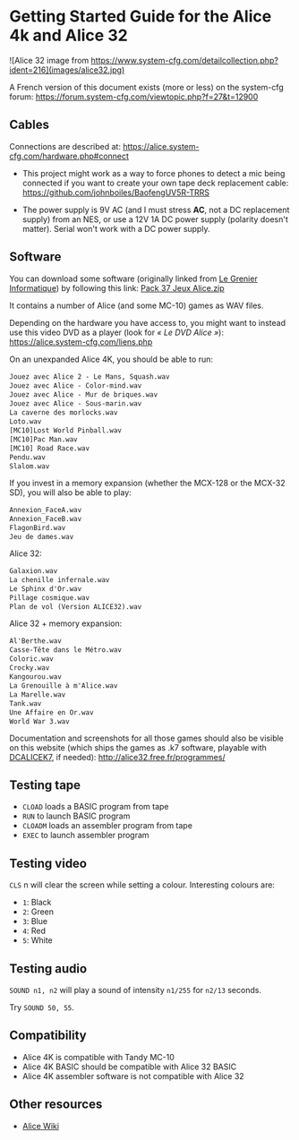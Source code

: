 # Getting Started Guide for the Alice 4k and Alice 32

![Alice 32 image from https://www.system-cfg.com/detailcollection.php?ident=216](images/alice32.jpg)

A French version of this document exists (more or less) on the system-cfg forum:
https://forum.system-cfg.com/viewtopic.php?f=27&t=12900

## Cables

Connections are described at: https://alice.system-cfg.com/hardware.php#connect

- This project might work as a way to force phones to detect a mic being connected if you want to create your own tape deck replacement cable: https://github.com/johnboiles/BaofengUV5R-TRRS

- The power supply is 9V AC (and I must stress **AC**, not a DC replacement supply) from an NES, or use a 12V 1A DC power supply (polarity doesn't matter). Serial won't work with a DC power supply.

## Software

You can download some software (originally linked from [Le Grenier Informatique](http://web.archive.org/web/20210306075300/http://www.le-grenier-informatique.fr/pages/les-telechargements/jeux.html)) by following this link:
[Pack 37 Jeux Alice.zip](data/Pack%2037%20Jeux%20Alice.zip)

It contains a number of Alice (and some MC-10) games as WAV files.

Depending on the hardware you have access to, you might want to instead use this video DVD as a player (look for *« Le DVD Alice »*):
https://alice.system-cfg.com/liens.php

On an unexpanded Alice 4K, you should be able to run:

```
Jouez avec Alice 2 - Le Mans, Squash.wav
Jouez avec Alice - Color-mind.wav
Jouez avec Alice - Mur de briques.wav
Jouez avec Alice - Sous-marin.wav
La caverne des morlocks.wav
Loto.wav
[MC10]Lost World Pinball.wav
[MC10]Pac Man.wav
[MC10] Road Race.wav
Pendu.wav
Slalom.wav
```

If you invest in a memory expansion (whether the MCX-128 or the MCX-32 SD), you will also be able to play:
```
Annexion_FaceA.wav
Annexion_FaceB.wav
FlagonBird.wav
Jeu de dames.wav
```

Alice 32:
```
Galaxion.wav
La chenille infernale.wav
Le Sphinx d'Or.wav
Pillage cosmique.wav
Plan de vol (Version ALICE32).wav
```

Alice 32 + memory expansion:
```
Al'Berthe.wav
Casse-Tête dans le Métro.wav
Coloric.wav
Crocky.wav
Kangourou.wav
La Grenouille à m'Alice.wav
La Marelle.wav
Tank.wav
Une Affaire en Or.wav
World War 3.wav
```

Documentation and screenshots for all those games should also be visible on this website (which ships the games as .k7 software, playable with [DCALICEK7](http://alice32.free.fr/emulateur/index.html), if needed):
http://alice32.free.fr/programmes/

## Testing tape

- `CLOAD` loads a BASIC program from tape
- `RUN` to launch BASIC program
- `CLOADM` loads an assembler program from tape
- `EXEC` to launch assembler program

## Testing video

`CLS` n will clear the screen while setting a colour. Interesting colours are:

- `1`: Black
- `2`: Green
- `3`: Blue
- `4`: Red
- `5`: White

## Testing audio

`SOUND n1, n2` will play a sound of intensity `n1/255` for `n2/13` seconds.

Try `SOUND 50, 55`.

## Compatibility

- Alice 4K is compatible with Tandy MC-10
- Alice 4K BASIC should be compatible with Alice 32 BASIC
- Alice 4K assembler software is not compatible with Alice 32

## Other resources

- [Alice Wiki](https://alice.system-cfg.com/)
